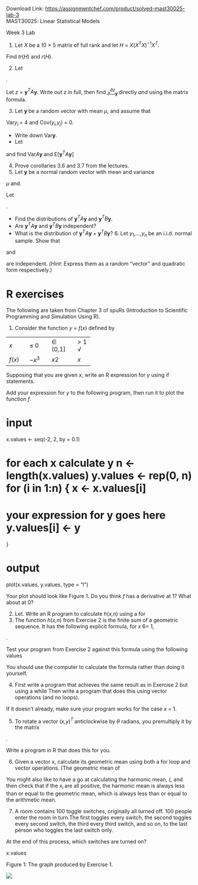 Download Link: https://assignmentchef.com/product/solved-mast30025-lab-3
<br>
MAST30025: Linear Statistical Models

Week 3 Lab

<ol>

 <li>Let <em>X </em>be a 10 × 5 matrix of full rank and let <em>H </em>= <em>X</em>(<em>X<sup>T</sup>X</em>)<sup>−1</sup><em>X<sup>T</sup></em>.</li>

</ol>

Find <em>tr</em>(<em>H</em>) and <em>r</em>(<em>H</em>).

<ol start="2">

 <li>Let</li>

</ol>

<em>.</em>

Let <em>z </em>= <strong>y</strong><em><sup>T</sup>A</em><strong>y</strong>. Write out <em>z </em>in full, then find <em><sub>∂</sub><u><sup>∂z</sup></u></em><strong><sub>y </sub></strong>directly <em>and </em>using the matrix formula.

<ol start="3">

 <li>Let <strong>y </strong>be a random vector with mean <em>µ</em>, and assume that</li>

</ol>

Var<em>y<sub>i </sub></em>= 4 and Cov(<em>y<sub>i</sub>,y<sub>j</sub></em>) = 0.

<ul>

 <li>Write down Var<strong>y</strong>.</li>

 <li>Let</li>

</ul>

and find Var<em>A</em><strong>y </strong>and E[<strong>y</strong><em><sup>T</sup>A</em><strong>y</strong>]

<ol start="4">

 <li>Prove corollaries 3.6 and 3.7 from the lectures.</li>

 <li>Let <strong>y</strong> be a normal random vector with mean and variance</li>

</ol>

<em>µ</em> and<em>.</em>

Let

<em> .</em>

<ul>

 <li>Find the distributions of <strong>y</strong><em><sup>T</sup>A</em><strong>y </strong>and <strong>y</strong><em><sup>T</sup>B</em><strong>y</strong>.</li>

 <li>Are <strong>y</strong><em><sup>T</sup>A</em><strong>y </strong>and <strong>y</strong><em><sup>T</sup>B</em><strong>y </strong>independent?</li>

 <li>What is the distribution of <strong>y</strong><em><sup>T</sup>A</em><strong>y </strong>+ <strong>y</strong><em><sup>T</sup>B</em><strong>y</strong>? 6. Let <em>y</em><sub>1</sub><em>,…,y<sub>n </sub></em>be an i.i.d. normal sample. Show that</li>

</ul>

and

are independent. (<em>Hint</em>: Express them as a random “vector” and quadratic form respectively.)

<h1>R exercises</h1>

The following are taken from Chapter 3 of spuRs (Introduction to Scientific Programming and Simulation Using R).

<ol>

 <li>Consider the function <em>y </em>= <em>f</em>(<em>x</em>) defined by</li>

</ol>

<table width="164">

 <tbody>

  <tr>

   <td width="39"><em>x</em></td>

   <td width="44">≤ 0</td>

   <td width="54">∈ (0<em>,</em>1]</td>

   <td width="27"><em>&gt; </em>1 √</td>

  </tr>

  <tr>

   <td width="39"><em>f</em>(<em>x</em>)</td>

   <td width="44">−<em>x</em><sup>3</sup></td>

   <td width="54"><em>x</em>2</td>

   <td width="27"><em>x</em></td>

  </tr>

 </tbody>

</table>

Supposing that you are given <em>x</em>, write an R expression for <em>y </em>using if statements.

Add your expression for <em>y </em>to the following program, then run it to plot the function <em>f</em>.

# input

x.values &lt;- seq(-2, 2, by = 0.1)

# for each x calculate y n &lt;- length(x.values) y.values &lt;- rep(0, n) for (i in 1:n) { x &lt;- x.values[i]

# your expression for y goes here y.values[i] &lt;- y

}

# output

plot(x.values, y.values, type = “l”)

Your plot should look like Figure 1. Do you think <em>f </em>has a derivative at 1? What about at 0?

<ol start="2">

 <li>Let. Write an R program to calculate <em>h</em>(<em>x,n</em>) using a for</li>

 <li>The function <em>h</em>(<em>x,n</em>) from Exercise 2 is the finite sum of a geometric sequence. It has the following explicit formula, for <em>x </em>6= 1,</li>

</ol>

<em>.</em>

Test your program from Exercise 2 against this formula using the following values

You should use the computer to calculate the formula rather than doing it yourself.

<ol start="4">

 <li>First write a program that achieves the same result as in Exercise 2 but using a while Then write a program that does this using vector operations (and no loops).</li>

</ol>

If it doesn’t already, make sure your program works for the case <em>x </em>= 1.

<ol start="5">

 <li>To rotate a vector (<em>x,y</em>)<em><sup>T </sup></em>anticlockwise by <em>θ </em>radians, you premultiply it by the matrix</li>

</ol>

<em>.</em>

Write a program in R that does this for you.

<ol start="6">

 <li>Given a vector x, calculate its geometric mean using both a for loop and vector operations. (The geometric mean of</li>

</ol>

You might also like to have a go at calculating the harmonic mean, (, and then check that if the <em>x<sub>i </sub></em>are all positive, the harmonic mean is always less than or equal to the geometric mean, which is always less than or equal to the arithmetic mean.

<ol start="7">

 <li>A room contains 100 toggle switches, originally all turned off. 100 people enter the room in turn.The first toggles every switch, the second toggles every second switch, the third every third switch, and so on, to the last person who toggles the last switch only.</li>

</ol>

At the end of this process, which switches are turned on?

x.values

Figure 1: The graph produced by Exercise 1.<img decoding="async" data-recalc-dims="1" data-src="https://i0.wp.com/www.ankitcodinghub.com/wp-content/uploads/2022/04/463.png?w=980&amp;ssl=1" class="lazyload" src="data:image/gif;base64,R0lGODlhAQABAAAAACH5BAEKAAEALAAAAAABAAEAAAICTAEAOw==">

 <noscript>

  <img decoding="async" src="https://i0.wp.com/www.ankitcodinghub.com/wp-content/uploads/2022/04/463.png?w=980&amp;ssl=1" data-recalc-dims="1">

 </noscript>